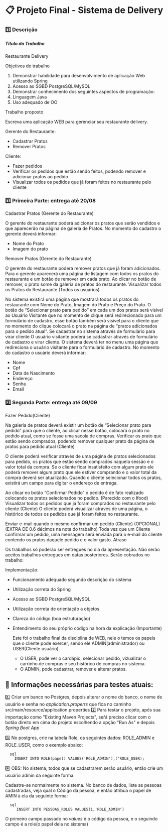 # :clipboard: Projeto Final - Sistema de Delivery

### :one: Descrição

##### Título do Trabalho

Restaurante Delivery

Objetivos do trabalho

1. Demonstrar habilidade para desenvolvimento de aplicação Web utilizando
Spring
2. Acesso ao SGBD PostgreSQL/MySQL
1. Demonstrar conhecimento dos seguintes aspectos de programação:
2. Linguagem Java
3. Uso adequado de OO

Trabalho proposto

Escreva uma aplicação WEB para gerenciar seu restaurante delivery.

Gerente do Restaurante:
- Cadastrar Pratos
- Remover Pratos

Cliente:
- Fazer pedidos
- Verificar os pedidos que estão sendo feitos, podendo remover e adicionar pratos ao
pedido
- Visualizar todos os pedidos que já foram feitos no restaurante pelo cliente

### :one: Primeira Parte: entrega até 20/08

Cadastrar Pratos (Gerente do Restaurante)

O gerente do restaurante poderá adicionar os pratos que serão vendidos e que aparecerão na
página de galeria de Pratos. No momento do cadastro o gerente deverá informar:
- Nome do Prato
- Imagem do prato

Remover Pratos (Gerente do Restaurante)

O gerente do restaurante poderá remover pratos que já foram adicionados. Para o gerente
aparecerá uma página de listagem com todos os pratos do restaurante e um botão de remover
em cada prato. Ao clicar no botão de remover, o prato some da galeria de pratos do restaurante.
Visualizar todos os Pratos do Restaurante (Todos os usuários)

No sistema existirá uma página que mostrará todos os pratos do restaurante com Nome do
Prato, Imagem do Prato e Preço do Prato. O botão de “Selecionar prato para pedido” em cada
um dos pratos será visível ao Usuário Visitante que no momento de clique será redirecionado
para um formulário de cadastro, esse botão também será visível para o cliente que no momento
do clique colocará o prato na página de “pratos adicionados para o pedido atual”.
Se cadastrar no sistema através de formulário para virar cliente
O usuário visitante poderá se cadastrar através de formulário de cadastro e virar cliente. O
sistema deverá ter no menu uma página que redireciona o usuário visitante para o formulário de
cadastro. No momento do cadastro o usuário deverá informar:

- Nome
- Cpf
- Data de Nascimento
- Endereço
- Senha
- Email
### :two: Segunda Parte: entrega até 09/09

Fazer Pedido(Cliente)

Na galeria de pratos deverá existir um botão de “Selecionar prato para pedido” para que o cliente,
ao clicar nesse botão, colocará o prato no pedido atual, como se fosse uma sacola de compras.
Verificar os prato que estão sendo comprados, podendo remover qualquer prato da
página de pratos para pedido atual (Cliente)

O cliente poderá verificar através de uma página de pratos selecionados para pedido, os pratos
que estão sendo comprados naquela sessão e o valor total da compra. Se o cliente ficar
insatisfeito com algum prato ele poderá remover algum prato que ele estiver comprando e o valor
total da compra deverá ser atualizado. Quando o cliente selecionar todos os pratos, existirá um
campo para digitar o endereço de entrega.

Ao clicar no botão “Confirmar Pedido” o pedido é de fato realizado colocando os pratos
selecionados no pedido. (Parecido com o Ifood)
Visualizar todos os pedidos que já foram comprados no restaurante pelo cliente (Cliente)
O cliente poderá visualizar através de uma página, o histórico de todos os pedidos que já foram
feitos no restaurante.

Enviar e-mail quando o mesmo confirmar um pedido (Cliente) (OPCIONAL) (EXTRA DE
0.6 décimos na nota do trabalho)
Toda vez que um Cliente confirmar um pedido, uma mensagem será enviada para o e-mail do
cliente contendo os pratos daquele pedido e o valor gasto.
Atraso

Os trabalhos só poderão ser entregues no dia da apresentação. Não serão aceitos trabalhos
entregues em datas posteriores.
Serão cobrados no trabalho:

Implementação:
- Funcionamento adequado segundo descrição do sistema
- Utilização correta do Spring
- Acesso ao SGBD PostgreSQL/MySQL.
- Utilização correta de orientação a objetos
- Clareza do código (boa estruturação)
- Entendimento do seu próprio código na hora da explicação (Importante)

  Este foi o trabalho final da disciplina de WEB, nele o temos os papeis que o cliente pode exercer, sendo ele ADMIN(administrador)
ou USER(Cliente usuário).

  * O USER, pode ver o cardápio, selecionar pedido, vizualizar o carrinho de compras e seu histórico de compras no sistema.
  * O ADMIN, pode cadastrar, remover e alterar pratos.
  
 ## :key: **Informações necessárias para testes atuais:**
 
 :one: Criar um banco no Postgres, depois alterar o nome do banco, o nome de usuário e senha no _application.properts_ que fica no caminho
      src/main/resource/application.properties
 :two: Para testar o projeto, após sua importação como "Existing Maven Projects", seŕá preciso clicar com o botão direito em cima do projeto escolhendo a opção "Run As" e depois _Spring Boot App_
  
  :three: No postgres, crie na tabela Role, os seguintes dados: ROLE_ADMIN e ROLE_USER, como o exemplo abaixo:
  
      sql
        INSERT INTO ROLE(papel) VALUES('ROLE_ADMIN'),('ROLE_USER);
      
  :four: OBS: No sistema, todos que se cadastrarem serão usuário, então crie um usuário admin da seguinte forma:
          
Cadastre-se normalmente no sistema. No banco de dados, liste as pessoas cadastradas, veja qual o 
Código da pessoa, e então atribua o papel de AMIN à ela da seguinte forma:
          
      sql
         INSERT INTO PESSOAS_ROLES VALUES(1,'ROLE_ADMIN')
      
          
O primeiro campo passado no _values_ é o código da pessoa, e o seguindo campo é a role(o papel dela no sistema)
